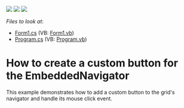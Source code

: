 <!-- default badges list -->
![](https://img.shields.io/endpoint?url=https://codecentral.devexpress.com/api/v1/VersionRange/128626544/13.1.4%2B)
[![](https://img.shields.io/badge/Open_in_DevExpress_Support_Center-FF7200?style=flat-square&logo=DevExpress&logoColor=white)](https://supportcenter.devexpress.com/ticket/details/E1127)
[![](https://img.shields.io/badge/📖_How_to_use_DevExpress_Examples-e9f6fc?style=flat-square)](https://docs.devexpress.com/GeneralInformation/403183)
<!-- default badges end -->
<!-- default file list -->
*Files to look at*:

* [Form1.cs](./CS/CustomButton/Form1.cs) (VB: [Form1.vb](./VB/CustomButton/Form1.vb))
* [Program.cs](./CS/CustomButton/Program.cs) (VB: [Program.vb](./VB/CustomButton/Program.vb))
<!-- default file list end -->
# How to create a custom button for the EmbeddedNavigator


<p>This example demonstrates how to add a custom button to the grid's navigator and handle its mouse click event.</p>

<br/>


